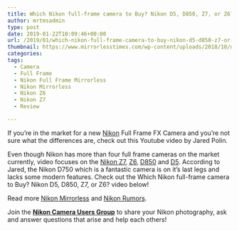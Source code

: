 ```yaml
---
title: Which Nikon full-frame camera to Buy? Nikon D5, D850, Z7, or Z6?
author: mrtmsadmin
type: post
date: 2019-01-22T10:09:46+00:00
url: /2019/01/which-nikon-full-frame-camera-to-buy-nikon-d5-d850-z7-or-z6/
thumbnail: https://www.mirrorlesstimes.com/wp-content/uploads/2018/10/nikon-z7-with-24-70mm-lens-now-in-stock.jpg
categories:
tags:
  - Camera
  - Full Frame
  - Nikon Full Frame Mirrorless
  - Nikon Mirrorless
  - Nikon Z6
  - Nikon Z7
  - Review

---
```

If you&#8217;re in the market for a new [Nikon][1] Full Frame FX Camera and you&#8217;re not sure what the differences are, check out this Youtube video by Jared Polin.

Even though Nikon has more than four full frame cameras on the market currently, video focuses on the [Nikon Z7][2], [Z6][3], <a href="https://www.dailycameranews.com/tag/nikon-d850" target="_blank" rel="noopener">D850</a> and [D5][4]. According to Jared, the Nikon D750 which is a fantastic camera is on it&#8217;s last legs and lacks some modern features. Check out the Which Nikon full-frame camera to Buy? Nikon D5, D850, Z7, or Z6? video below!<!--more-->



Read more [Nikon Mirrorless][5] and <a href="https://www.dailycameranews.com/tag/nikon-rumors/" target="_blank" rel="noopener">Nikon Rumors</a>.

Join the <a class="ext-link" title="" href="https://www.facebook.com/groups/868201466609763/" target="_blank" rel="external nofollow noopener"><strong>Nikon Camera Users Group</strong></a> to share your Nikon photography, ask and answer questions that arise and help each others!

 [1]: https://www.guidetocamera.com/products/nikon
 [2]: https://www.mirrorlesstimes.com/tags/nikon-z7/
 [3]: https://www.mirrorlesstimes.com/tags/nikon-z6/
 [4]: https://www.dailycameranews.com/tag/nikon-d5
 [5]: https://www.mirrorlesstimes.com/tags/nikon-mirrorless/